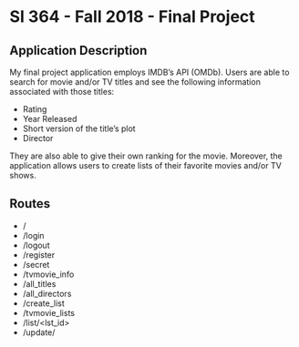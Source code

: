 # SI 364 - Fall 2018 - Final Project

## Application Description

My final project application employs IMDB’s API (OMDb). Users are able to search for movie and/or TV titles and see the following information associated with those titles:
- Rating
- Year Released
- Short version of the title’s plot
- Director

They are also able to give their own ranking for the movie. Moreover, the application allows users to create lists of their favorite movies and/or TV shows.

## Routes
- /
- /login
- /logout
- /register
- /secret
- /tvmovie_info
- /all_titles
- /all_directors
- /create_list
- /tvmovie_lists
- /list/<lst_id>
- /update/<title>
- /delete/<title>

## Requirements to complete for 3000 points (100%) -- an awesome, solid app

**- Ensure that your `SI364final.py` file has all the setup (`app.config` values, import statements, code to run the app if that file is run, etc) necessary to run the Flask application, and the application runs correctly on `http://localhost:5000` (and the other routes you set up). **Your main file must be called** `SI364final.py`**, but of course you may include other files if you need.****

**- A user should be able to load `http://localhost:5000` and see the first page they ought to see on the application.**

**- Include navigation in `base.html` with links (using `a href` tags) that lead to every other page in the application that a user should be able to click on. (e.g. in the lecture examples from the Feb 9 lecture, [like this](https://www.dropbox.com/s/hjcls4cfdkqwy84/Screenshot%202018-02-15%2013.26.32.png?dl=0) )**

**- Ensure that all templates in the application inherit (using template inheritance, with `extends`) from `base.html` and include at least one additional `block`.**

**- Must use user authentication (which should be based on the code you were provided to do this e.g. in HW4).**

**- Must have data associated with a user and at least 2 routes besides `logout` that can only be seen by logged-in users.**

**- At least 3 model classes *besides* the `User` class.**

**- At least one one:many relationship that works properly built between 2 models.**

**- At least one many:many relationship that works properly built between 2 models.**

**- Successfully save data to each table.**

**- Successfully query data from each of your models (so query at least one column, or all data, from every database table you have a model for) and use it to effect in the application (e.g. won't count if you make a query that has no effect on what you see, what is saved, or anything that happens in the app).**

**- At least one query of data using an `.all()` method and send the results of that query to a template.**

**- At least one query of data using a `.filter_by(...` and show the results of that query directly (e.g. by sending the results to a template) or indirectly (e.g. using the results of the query to make a request to an API or save other data to a table).**

**- At least one helper function that is *not* a `get_or_create` function should be defined and invoked in the application.**

**- At least two `get_or_create` functions should be defined and invoked in the application (such that information can be saved without being duplicated / encountering errors).**

**- At least one error handler for a 404 error and a corresponding template.**

**- Include at least 4 template `.html` files in addition to the error handling template files.**

**- At least one Jinja template for loop and at least two Jinja template conditionals should occur amongst the templates.**

**- At least one request to a REST API that is based on data submitted in a WTForm OR data accessed in another way online (e.g. scraping with BeautifulSoup that *does* accord with other involved sites' Terms of Service, etc).**

**- Your application should use data from a REST API or other source such that the application processes the data in some way and saves some information that came from the source *to the database* (in some way).**

**- At least one WTForm that sends data with a `GET` request to a *new* page.**

**- At least one WTForm that sends data with a `POST` request to the *same* page. (NOT counting the login or registration forms provided for you in class.)**

**- At least one WTForm that sends data with a `POST` request to a *new* page. (NOT counting the login or registration forms provided for you in class.)**

**- At least two custom validators for a field in a WTForm, NOT counting the custom validators included in the log in/auth code.**

**- Include at least one way to *update* items saved in the database in the application (like in HW5).**

**- Include at least one way to *delete* items saved in the database in the application (also like in HW5).**

**- Include at least one use of `redirect`.**

**- Include at least two uses of `url_for`. (HINT: Likely you'll need to use this several times, really.)**

**- Have at least 5 view functions that are not included with the code we have provided. (But you may have more!)**
